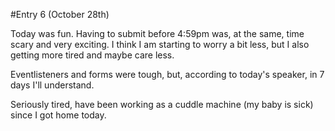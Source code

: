 #Entry 6 (October 28th)

Today was fun. Having to submit before 4:59pm was, at the same, time scary and very exciting. I think I am starting to worry a bit less, but I also getting more tired and maybe care less. 

Eventlisteners and forms were tough, but, according to today's speaker, in 7 days I'll understand. 

Seriously tired, have been working as a cuddle machine (my baby is sick) since I got home today. 
